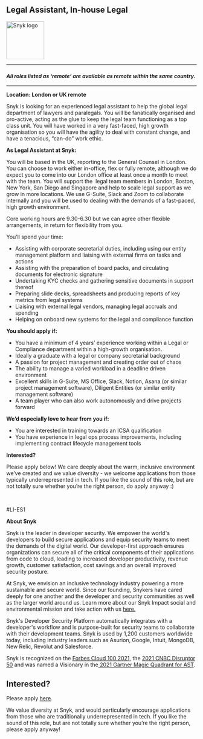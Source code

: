 Legal Assistant, In-house Legal
---

<img src="https://res.cloudinary.com/snyk/image/upload/v1537345894/press-kit/brand/logo-black.png" width="100" alt="Snyk logo" />

<hr>
<h3><em><strong><sub>All roles listed as ‘remote’ are available as remote within the same country.</sub></strong></em></h3>
<hr>
<p><strong>Location: London or UK remote</strong><strong><br></strong></p>
<p><span style="font-weight: 400;">Snyk is looking for an experienced legal assistant to help the global legal department of lawyers and paralegals. You will be fanatically organised and pro-active, acting as the glue to keep the legal team functioning as a top class unit. You will have worked in a very fast-faced, high growth organisation so you will have the agility to deal with constant change, and have a tenacious, “can-do” work ethic.</span></p>
<p><strong>As Legal Assistant at Snyk:</strong></p>
<p><span style="font-weight: 400;">You will be based in the UK, reporting to the General Counsel in London. You can choose to work either in-office, flex or fully remote, although we do expect you to come into our London office at least once a month to meet with the team. You will support the&nbsp; legal team members in London, Boston, New York, San Diego and Singapore and help to scale legal support as we grow in more locations. We use G-Suite, Slack and Zoom to collaborate internally and you will be used to dealing with the demands of a fast-paced, high growth environment.&nbsp;</span></p>
<p><span style="font-weight: 400;">Core working hours are 9.30-6.30 but we can agree other flexible arrangements, in return for flexibility from you.&nbsp;</span></p>
<p><span style="font-weight: 400;">You’ll spend your time:</span></p>
<ul>
<li style="font-weight: 400;"><span style="font-weight: 400;">Assisting with corporate secretarial duties, including using our entity management platform and liaising with external firms on tasks and actions</span></li>
<li style="font-weight: 400;"><span style="font-weight: 400;">Assisting with the preparation of board packs, and circulating documents for electronic signature</span></li>
<li style="font-weight: 400;"><span style="font-weight: 400;">Undertaking KYC checks and gathering sensitive documents in support thereof</span></li>
<li style="font-weight: 400;"><span style="font-weight: 400;">Preparing slide decks, spreadsheets and producing reports of key metrics from legal systems</span></li>
<li style="font-weight: 400;"><span style="font-weight: 400;">Liaising with external legal vendors, managing legal accruals and spending</span></li>
<li style="font-weight: 400;"><span style="font-weight: 400;">Helping on onboard new systems for the legal and compliance function</span></li>
</ul>
<p><strong>You should apply if:</strong></p>
<ul>
<li style="font-weight: 400;"><span style="font-weight: 400;">You have a minimum of 4 years’ experience working within a Legal or Compliance department within a high-growth organisation.</span></li>
<li style="font-weight: 400;"><span style="font-weight: 400;">Ideally a graduate with a legal or company secretarial background</span></li>
<li style="font-weight: 400;"><span style="font-weight: 400;">A passion for project management and creating order out of chaos</span></li>
<li style="font-weight: 400;"><span style="font-weight: 400;">The ability to manage a varied workload in a deadline driven environment</span></li>
<li style="font-weight: 400;"><span style="font-weight: 400;">Excellent skills in G-Suite, MS Office, Slack, Notion, Asana (or similar project management software), Diligent Entities (or similar entity management software)&nbsp;</span></li>
<li style="font-weight: 400;"><span style="font-weight: 400;">A team player who can also work autonomously and drive projects forward</span></li>
</ul>
<p><strong>We’d especially love to hear from you if:</strong></p>
<ul>
<li style="font-weight: 400;"><span style="font-weight: 400;">You are interested in training towards an ICSA qualification</span></li>
<li style="font-weight: 400;"><span style="font-weight: 400;">You have experience in legal ops process improvements, including&nbsp; implementing contract lifecycle management tools&nbsp;</span></li>
</ul>
<p><strong>Interested?</strong></p>
<p><span style="font-weight: 400;">Please apply below! We care deeply about the warm, inclusive environment we’ve created and we value diversity - we welcome applications from those typically underrepresented in tech. If you like the sound of this role, but are not totally sure whether you’re the right person, do apply anyway :)</span></p>
<p>&nbsp;</p>
<p><span style="font-weight: 400;">#LI-ES1&nbsp;</span></p><div class="content-conclusion"><p><strong>About Snyk</strong></p>
<p><span style="font-weight: 400;">Snyk is the leader in developer security. We empower the world's developers to build secure applications and equip security teams to meet the demands of the digital world. Our developer-first approach ensures organizations can secure all of the critical components of their applications from code to cloud, leading to increased developer productivity, revenue growth, customer satisfaction, cost savings and an overall improved security posture.&nbsp;</span></p>
<p><span style="font-weight: 400;">At Snyk, we envision an inclusive technology industry powering a more sustainable and secure world.</span> <span style="font-weight: 400;">Since our founding, Snykers have cared deeply for one another and the developer and security communities as well as the larger world around us. Learn more about our Snyk Impact social and environmental mission and take action with us </span><a href="https://snyk.io/about/snyk-impact/"><span style="font-weight: 400;">here.</span></a></p>
<p><span style="font-weight: 400;">Snyk's Developer Security Platform automatically integrates with a developer's workflow and is purpose-built for security teams to collaborate with their development teams. Snyk is used by 1,200 customers worldwide today, including industry leaders such as Asurion, Google, Intuit, MongoDB, New Relic, Revolut and Salesforce.</span></p>
<p><span style="font-weight: 400;">Snyk is recognized on the </span><a href="https://www.forbes.com/cloud100/#6f24b5ba5f94"><span style="font-weight: 400;">Forbes Cloud 100 2021</span></a><span style="font-weight: 400;">, the </span><a href="https://www.cnbc.com/2021/05/25/these-are-the-2021-cnbc-disruptor-50-companies.html"><span style="font-weight: 400;">2021 CNBC Disruptor 50</span></a><span style="font-weight: 400;"> and was named a Visionary in the</span><a href="https://snyk.io/blog/snyk-visionary-2021-gartner-magic-quadrant-for-ast/"><span style="font-weight: 400;"> 2021 Gartner Magic Quadrant for AST</span></a><span style="font-weight: 400;">.</span></p></div>

Interested?
---

Please apply [here](https://boards.greenhouse.io/snyk/jobs/5689117002#app).

We value diversity at Snyk, and would particularly encourage applications from those who are traditionally underrepresented in tech.
If you like the sound of this role, but are not totally sure whether you’re the right person, please apply anyway!
